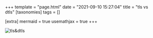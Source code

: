 +++
template = "page.html"
date = "2021-09-10 15:27:04"
title = "tls vs dtls"
[taxonomies]
tags = []

[extra]
mermaid = true
usemathjax = true
+++
<!--
mermaid example:
<div class="mermaid">
    mermaid program
</div>
-->

![tls&dtls](https://wendajiang.github.io/pics/tls_dtls/tls&dtls.png)